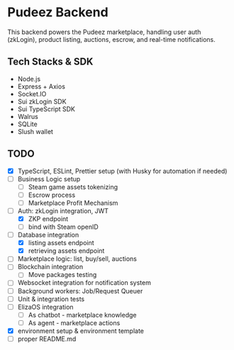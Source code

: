 # Pudeez Backend 

This backend powers the Pudeez marketplace, handling user auth (zkLogin), product listing, auctions, escrow, and real-time notifications.

## Tech Stacks & SDK
- Node.js
- Express + Axios
- Socket.IO
- Sui zkLogin SDK
- Sui TypeScript SDK
- Walrus 
- SQLite 
- Slush wallet

## TODO
- [X] TypeScript, ESLint, Prettier setup (with Husky for automation if needed)
- [ ] Business Logic setup
  - [ ] Steam game assets tokenizing
  - [ ] Escrow process
  - [ ] Marketplace Profit Mechanism
- [ ] Auth: zkLogin integration, JWT
  - [X] ZKP endpoint
  - [ ] bind with Steam openID
- [ ] Database integration
  - [x] listing assets endpoint
  - [x] retrieving assets endpoint
- [ ] Marketplace logic: list, buy/sell, auctions
- [ ] Blockchain integration
  - [ ] Move packages testing
- [ ] Websocket integration for notification system
- [ ] Background workers: Job/Request Queuer
- [ ] Unit & integration tests
- [ ] ElizaOS integration
  - [ ] As chatbot - marketplace knowledge
  - [ ] As agent - marketplace actions
- [X] environment setup & environment template
- [ ] proper README.md
